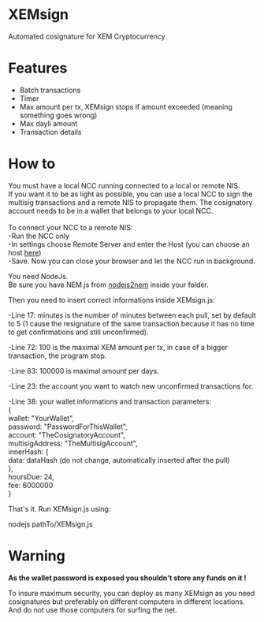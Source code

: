 # XEMsign
Automated cosignature for XEM Cryptocurrency

# Features
- Batch transactions
- Timer
- Max amount per tx, XEMsign stops if amount exceeded (meaning something goes wrong)
- Max dayli amount
- Transaction details

# How to

You must have a local NCC running connected to a local or remote NIS.<br>
If you want it to be as light as possible, you can use a local NCC to sign the multisig transactions and a remote NIS to propagate them. The cosignatory account needs to be in a wallet that belongs to your local NCC.<br><br>
To connect your NCC to a remote NIS:<br>
-Run the NCC only<br>
-In settings choose Remote Server and enter the Host (you can choose an host <a href="http://www.nodeexplorer.com/" target="_blank">here</a>)<br>
-Save. Now you can close your browser and let the NCC run in background.

You need NodeJs.<br>
Be sure you have NEM.js from <a href="https://github.com/NewEconomyMovement/nodejs2nem" target="_blank">nodejs2nem</a> inside your folder.

Then you need to insert correct informations inside XEMsign.js:

-Line 17: minutes is the number of minutes between each pull, set by default to 5 (1 cause the resignature of the same transaction because it has no time to get confirmations and still unconfirmed).

-Line 72: 100 is the maximal XEM amount per tx, in case of a bigger transaction, the program stop.

-Line 83: 100000 is maximal amount per days.

-Line 23: the account you want to watch new unconfirmed transactions for.

-Line 38: your wallet informations and transaction parameters:<br>
{<br>
wallet: "YourWallet",<br>
password: "PasswordForThisWallet",<br>
account: "TheCosignatoryAccount",<br>
multisigAddress: "TheMultisigAccount",<br>
innerHash: {<br>
                data: dataHash (do not change, automatically inserted after the pull)<br>
            },<br>
hoursDue: 24,<br>
fee: 6000000<br>
}

That's it. Run XEMsign.js using:

nodejs pathTo/XEMsign.js

# Warning 

<b>As the wallet password is exposed you shouldn't store any funds on it !</b>

To insure maximum security, you can deploy as many XEMsign as you need cosignatures but preferably on different computers in different locations. And do not use those computers for surfing the net.
